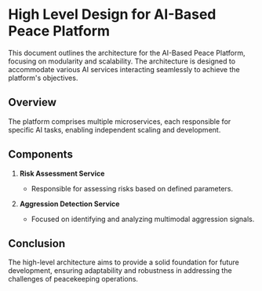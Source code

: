 # High Level Design for AI-Based Peace Platform

This document outlines the architecture for the AI-Based Peace Platform, focusing on modularity and scalability. The architecture is designed to accommodate various AI services interacting seamlessly to achieve the platform's objectives.

## Overview

The platform comprises multiple microservices, each responsible for specific AI tasks, enabling independent scaling and development.

## Components

1. **Risk Assessment Service**
   - Responsible for assessing risks based on defined parameters.

2. **Aggression Detection Service**
   - Focused on identifying and analyzing multimodal aggression signals.

## Conclusion

The high-level architecture aims to provide a solid foundation for future development, ensuring adaptability and robustness in addressing the challenges of peacekeeping operations.